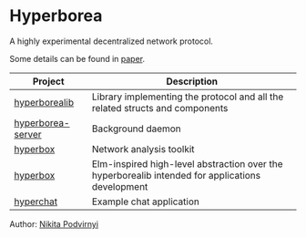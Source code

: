 # Hyperborea

A highly experimental decentralized network protocol.

Some details can be found in [paper](paper.md).

| Project | Description |
| - | - |
| [hyperborealib](./hyperborealib) | Library implementing the protocol and all the related structs and components |
| [hyperborea-server](./hyperborea-server) | Background daemon |
| [hyperbox](./hyperbox) | Network analysis toolkit |
| [hyperbox](./hyperbox) | Elm-inspired high-level abstraction over the hyperborealib intended for applications development |
| [hyperchat](./hyperchat) | Example chat application |

Author: [Nikita Podvirnyi](https://github.com/krypt0nn)
